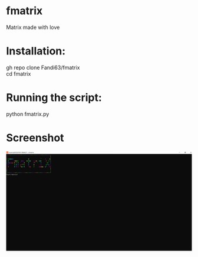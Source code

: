# fmatrix
Matrix made with love
# Installation:
gh repo clone Fandi63/fmatrix             
cd fmatrix
# Running the script:
python fmatrix.py
# Screenshot
![jpg!](fmatrix.png)
